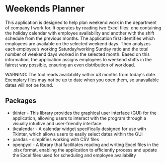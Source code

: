 # Weekends Planner

This application is designed to help plan weekend work in the department of company I work for. It operates by reading two Excel files: one containing the holiday calendar with employee availability and another with the shift schedule from the previous months.
The application first identifies which employees are available on the selected weekend days. Then analyzes each employee’s working Saturday/working Sunday ratio and the total number of weekend days worked in the selected month. Based on this information, the application assigns employees to weekend shifts in the fairest way possible, ensuring an even distribution of workload.

WARNING: The tool reads availability within ±3 months from today's date. Exemplary files may not be up to date when you open them, so unavailable dates will not be found.

## Packages

- tkinter - This library provides the graphical user interface (GUI) for the application, allowing users to interact with the program through a visually intuitive and user-friendly interface
- tkcalendar - A calendar widget specifically designed for use with Tkinter, which allows users to easily select dates within the GUI
- pandas - simplifies working with CSV files
- openpyxl - A library that facilitates reading and writing Excel files in the .xlsx format, enabling the application to efficiently process and update the Excel files used for scheduling and employee availability
